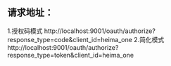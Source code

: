 ## 请求地址：
1.授权码模式
http://localhost:9001/oauth/authorize?response_type=code&client_id=heima_one
2.简化模式
http://localhost:9001/oauth/authorize?response_type=token&client_id=heima_one


